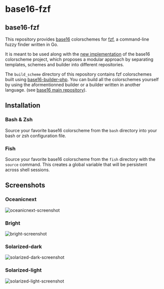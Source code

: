 # base16-fzf

## base16-fzf

This repository provides [base16][1] colorschemes for [fzf][2], a command-line
fuzzy finder written in Go.

It is meant to be used along with the [new implementation][3] of the base16
colorscheme project, which proposes a modular approach by separating templates,
schemes and builder into different repositories.

The `build_scheme` directory of this repository contains fzf colorschemes built
using [base16-builder-php][4]. You can build all the colorschemes yourself
by using the aformentionned builder or a builder written in another language.
(see [base16 main repository][3]).

## Installation

### Bash & Zsh

Source your favorite base16 colorscheme from the `bash` directory into your
bash or zsh configuration file.

### Fish

Source your favorite base16 colorscheme from the `fish` directory with the `source` command. This creates a global variable that will be persistent across shell sessions.

## Screenshots

### Oceanicnext

![oceanicnext-screenshot](screenshot/base16-oceanicnext.png)

### Bright

![bright-screenshot](screenshot/base16-bright.png)

### Solarized-dark

![solarized-dark-screenshot](screenshot/base16-solarized-dark.png)

### Solarized-light

![solarized-light-screenshot](screenshot/base16-solarized-light.png)

[1]: https://chriskempson.github.io/base16/
[2]: https://github.com/junegunn/fzf
[3]: https://github.com/chriskempson/base16
[4]: https://github.com/chriskempson/base16-builder-php
